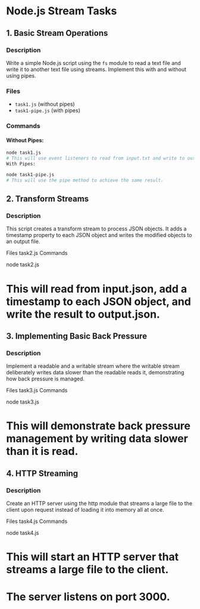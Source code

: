 # Node.js Stream Tasks

## 1. Basic Stream Operations

### Description

Write a simple Node.js script using the `fs` module to read a text file and write it to another text file using streams. Implement this with and without using pipes.

### Files

- `task1.js` (without pipes)
- `task1-pipe.js` (with pipes)

### Commands

#### Without Pipes:

```bash
node task1.js
# This will use event listeners to read from input.txt and write to output.txt.
With Pipes:

node task1-pipe.js
# This will use the pipe method to achieve the same result.

```

## 2. Transform Streams

### Description

This script creates a transform stream to process JSON objects. It adds a timestamp property to each JSON object and writes the modified objects to an output file.

Files
task2.js
Commands

node task2.js

# This will read from input.json, add a timestamp to each JSON object, and write the result to output.json.

## 3. Implementing Basic Back Pressure

### Description

Implement a readable and a writable stream where the writable stream deliberately writes data slower than the readable reads it, demonstrating how back pressure is managed.

Files
task3.js
Commands

node task3.js

# This will demonstrate back pressure management by writing data slower than it is read.

## 4. HTTP Streaming

### Description

Create an HTTP server using the http module that streams a large file to the client upon request instead of loading it into memory all at once.

Files
task4.js
Commands

node task4.js

# This will start an HTTP server that streams a large file to the client.

# The server listens on port 3000.
